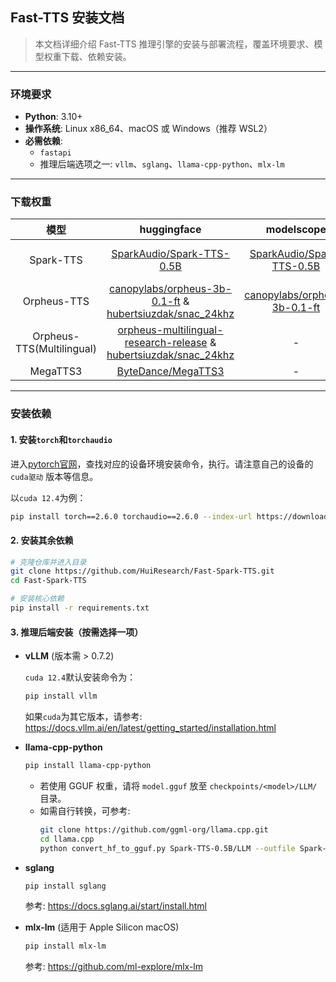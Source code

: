 ## Fast-TTS 安装文档

> 本文档详细介绍 Fast-TTS 推理引擎的安装与部署流程，覆盖环境要求、模型权重下载、依赖安装。

---

### 环境要求

- **Python**: 3.10+
- **操作系统**: Linux x86_64、macOS 或 Windows（推荐 WSL2）
- **必需依赖**:
    - `fastapi`
    - 推理后端选项之一: `vllm`、`sglang`、`llama-cpp-python`、`mlx-lm`

---

### 下载权重

|            模型             |                                                                                                             huggingface                                                                                                              |                                        modelscope                                         |                                       gguf                                       |
|:-------------------------:|:------------------------------------------------------------------------------------------------------------------------------------------------------------------------------------------------------------------------------------:|:-----------------------------------------------------------------------------------------:|:--------------------------------------------------------------------------------:|
|         Spark-TTS         |                                                                            [SparkAudio/Spark-TTS-0.5B](https://huggingface.co/SparkAudio/Spark-TTS-0.5B)                                                                             |    [SparkAudio/Spark-TTS-0.5B](https://modelscope.cn/models/SparkAudio/Spark-TTS-0.5B)    |    [SparkTTS-LLM-GGUF](https://huggingface.co/mradermacher/SparkTTS-LLM-GGUF)    | 
|        Orpheus-TTS        |                                  [canopylabs/orpheus-3b-0.1-ft](https://huggingface.co/canopylabs/orpheus-3b-0.1-ft) & [hubertsiuzdak/snac_24khz](https://huggingface.co/hubertsiuzdak/snac_24khz)                                   | [canopylabs/orpheus-3b-0.1-ft](https://modelscope.cn/models/canopylabs/orpheus-3b-0.1-ft) | [orpheus-gguf](https://huggingface.co/isaiahbjork/orpheus-3b-0.1-ft-Q4_K_M-GGUF) | 
| Orpheus-TTS(Multilingual) | [orpheus-multilingual-research-release](https://huggingface.co/collections/canopylabs/orpheus-multilingual-research-release-67f5894cd16794db163786ba)  & [hubertsiuzdak/snac_24khz](https://huggingface.co/hubertsiuzdak/snac_24khz) |                                             -                                             |                                        -                                         |
|         MegaTTS3          |                                                                                   [ByteDance/MegaTTS3](https://huggingface.co/ByteDance/MegaTTS3)                                                                                    |                                             -                                             |                                        -                                         |

---

### 安装依赖

#### 1. 安装`torch`和`torchaudio`

进入[pytorch官网](https://pytorch.org/get-started/locally/)，查找对应的设备环境安装命令，执行。请注意自己的设备的`cuda驱动`
版本等信息。

以`cuda 12.4`为例：

```bash
pip install torch==2.6.0 torchaudio==2.6.0 --index-url https://download.pytorch.org/whl/cu124
```

#### 2. 安装其余依赖

```bash
# 克隆仓库并进入目录
git clone https://github.com/HuiResearch/Fast-Spark-TTS.git
cd Fast-Spark-TTS

# 安装核心依赖
pip install -r requirements.txt
```

#### 3. 推理后端安装（按需选择一项）

- **vLLM** (版本需 > 0.7.2)

  `cuda 12.4`默认安装命令为：
  ```bash
  pip install vllm
  ```
  如果`cuda`为其它版本，请参考: https://docs.vllm.ai/en/latest/getting_started/installation.html


- **llama-cpp-python**
  ```bash
  pip install llama-cpp-python
  ```
    - 若使用 GGUF 权重，请将 `model.gguf` 放至 `checkpoints/<model>/LLM/` 目录。
    - 如需自行转换，可参考:
      ```bash
      git clone https://github.com/ggml-org/llama.cpp.git
      cd llama.cpp
      python convert_hf_to_gguf.py Spark-TTS-0.5B/LLM --outfile Spark-TTS-0.5B/LLM/model.gguf
      ```

- **sglang**
  ```bash
  pip install sglang
  ```
  参考: https://docs.sglang.ai/start/install.html

- **mlx-lm** (适用于 Apple Silicon macOS)
  ```bash
  pip install mlx-lm
  ```
  参考: https://github.com/ml-explore/mlx-lm


